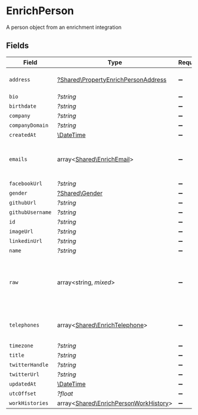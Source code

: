 # EnrichPerson

A person object from an enrichment integration


## Fields

| Field                                                                                     | Type                                                                                      | Required                                                                                  | Description                                                                               |
| ----------------------------------------------------------------------------------------- | ----------------------------------------------------------------------------------------- | ----------------------------------------------------------------------------------------- | ----------------------------------------------------------------------------------------- |
| `address`                                                                                 | [?Shared\PropertyEnrichPersonAddress](../../Models/Shared/PropertyEnrichPersonAddress.md) | :heavy_minus_sign:                                                                        | The address of the person                                                                 |
| `bio`                                                                                     | *?string*                                                                                 | :heavy_minus_sign:                                                                        | N/A                                                                                       |
| `birthdate`                                                                               | *?string*                                                                                 | :heavy_minus_sign:                                                                        | N/A                                                                                       |
| `company`                                                                                 | *?string*                                                                                 | :heavy_minus_sign:                                                                        | N/A                                                                                       |
| `companyDomain`                                                                           | *?string*                                                                                 | :heavy_minus_sign:                                                                        | N/A                                                                                       |
| `createdAt`                                                                               | [\DateTime](https://www.php.net/manual/en/class.datetime.php)                             | :heavy_minus_sign:                                                                        | N/A                                                                                       |
| `emails`                                                                                  | array<[Shared\EnrichEmail](../../Models/Shared/EnrichEmail.md)>                           | :heavy_minus_sign:                                                                        | An array of email addresses for this person                                               |
| `facebookUrl`                                                                             | *?string*                                                                                 | :heavy_minus_sign:                                                                        | N/A                                                                                       |
| `gender`                                                                                  | [?Shared\Gender](../../Models/Shared/Gender.md)                                           | :heavy_minus_sign:                                                                        | N/A                                                                                       |
| `githubUrl`                                                                               | *?string*                                                                                 | :heavy_minus_sign:                                                                        | N/A                                                                                       |
| `githubUsername`                                                                          | *?string*                                                                                 | :heavy_minus_sign:                                                                        | N/A                                                                                       |
| `id`                                                                                      | *?string*                                                                                 | :heavy_minus_sign:                                                                        | N/A                                                                                       |
| `imageUrl`                                                                                | *?string*                                                                                 | :heavy_minus_sign:                                                                        | N/A                                                                                       |
| `linkedinUrl`                                                                             | *?string*                                                                                 | :heavy_minus_sign:                                                                        | N/A                                                                                       |
| `name`                                                                                    | *?string*                                                                                 | :heavy_minus_sign:                                                                        | N/A                                                                                       |
| `raw`                                                                                     | array<string, *mixed*>                                                                    | :heavy_minus_sign:                                                                        | The raw data returned by the integration for this person                                  |
| `telephones`                                                                              | array<[Shared\EnrichTelephone](../../Models/Shared/EnrichTelephone.md)>                   | :heavy_minus_sign:                                                                        | An array of telephones for this person                                                    |
| `timezone`                                                                                | *?string*                                                                                 | :heavy_minus_sign:                                                                        | N/A                                                                                       |
| `title`                                                                                   | *?string*                                                                                 | :heavy_minus_sign:                                                                        | N/A                                                                                       |
| `twitterHandle`                                                                           | *?string*                                                                                 | :heavy_minus_sign:                                                                        | N/A                                                                                       |
| `twitterUrl`                                                                              | *?string*                                                                                 | :heavy_minus_sign:                                                                        | N/A                                                                                       |
| `updatedAt`                                                                               | [\DateTime](https://www.php.net/manual/en/class.datetime.php)                             | :heavy_minus_sign:                                                                        | N/A                                                                                       |
| `utcOffset`                                                                               | *?float*                                                                                  | :heavy_minus_sign:                                                                        | N/A                                                                                       |
| `workHistories`                                                                           | array<[Shared\EnrichPersonWorkHistory](../../Models/Shared/EnrichPersonWorkHistory.md)>   | :heavy_minus_sign:                                                                        | N/A                                                                                       |